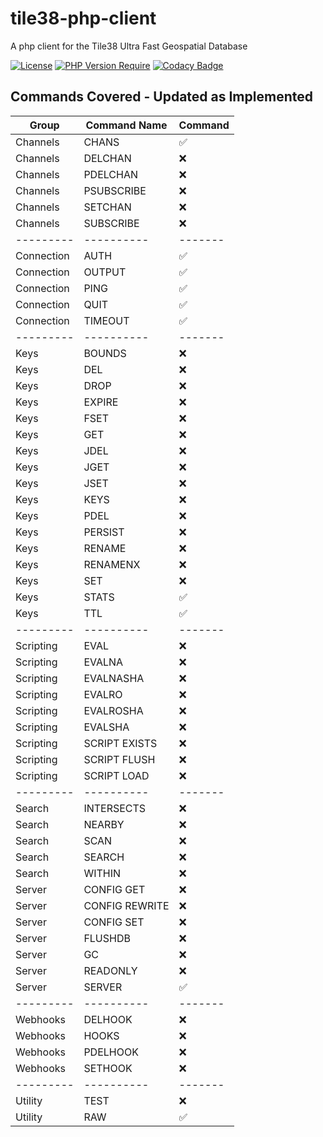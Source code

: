 # tile38-php-client
A php client for the Tile38 Ultra Fast Geospatial Database

[![License](http://poser.pugx.org/ronappleton/tile38-php-client/license)](https://packagist.org/packages/ronappleton/tile38-php-client)
[![PHP Version Require](http://poser.pugx.org/ronappleton/tile38-php-client/require/php)](https://packagist.org/packages/ronappleton/tile38-php-client)
[![Codacy Badge](https://app.codacy.com/project/badge/Grade/71b6bf0f18b743fc97e6feadc42e7a1a)](https://www.codacy.com/gh/ronappleton/tile38-php-client/dashboard?utm_source=github.com&amp;utm_medium=referral&amp;utm_content=ronappleton/tile38-php-client&amp;utm_campaign=Badge_Grade)

## Commands Covered - Updated as Implemented

| Group       | Command Name    | Command   |
|-------------|-----------------|-----------|
| Channels    | CHANS           | ✅         |
| Channels    | DELCHAN         | ❌         |
| Channels    | PDELCHAN        | ❌         |
| Channels    | PSUBSCRIBE      | ❌         |
| Channels    | SETCHAN         | ❌         |
| Channels    | SUBSCRIBE       | ❌         |
| ---------   | ----------      | -------   |
| Connection  | AUTH            | ✅         |
| Connection  | OUTPUT          | ✅         |
| Connection  | PING            | ✅         |
| Connection  | QUIT            | ✅         |
| Connection  | TIMEOUT         | ✅         |
| ---------   | ----------      | -------   |
| Keys        | BOUNDS          | ❌         |
| Keys        | DEL             | ❌         |
| Keys        | DROP            | ❌         |
| Keys        | EXPIRE          | ❌         |
| Keys        | FSET            | ❌         |
| Keys        | GET             | ❌         |
| Keys        | JDEL            | ❌         |
| Keys        | JGET            | ❌         |
| Keys        | JSET            | ❌         |
| Keys        | KEYS            | ❌         |
| Keys        | PDEL            | ❌         |
| Keys        | PERSIST         | ❌         |
| Keys        | RENAME          | ❌         |
| Keys        | RENAMENX        | ❌         |
| Keys        | SET             | ❌         |
| Keys        | STATS           | ✅         |
| Keys        | TTL             | ✅         |
| ---------   | ----------      | -------   |
| Scripting   | EVAL            | ❌         |
| Scripting   | EVALNA          | ❌         |
| Scripting   | EVALNASHA       | ❌         |
| Scripting   | EVALRO          | ❌         |
| Scripting   | EVALROSHA       | ❌         |
| Scripting   | EVALSHA         | ❌         |
| Scripting   | SCRIPT EXISTS   | ❌         |
| Scripting   | SCRIPT FLUSH    | ❌         |
| Scripting   | SCRIPT LOAD     | ❌         |
| ---------   | ----------      | -------   |
| Search      | INTERSECTS      | ❌         |
| Search      | NEARBY          | ❌         |
| Search      | SCAN            | ❌         |
| Search      | SEARCH          | ❌         |
| Search      | WITHIN          | ❌         |
| Server      | CONFIG GET      | ❌         |
| Server      | CONFIG REWRITE  | ❌         |
| Server      | CONFIG SET      | ❌         |
| Server      | FLUSHDB         | ❌         |
| Server      | GC              | ❌         |
| Server      | READONLY        | ❌         |
| Server      | SERVER          | ✅         |
| ---------   | ----------      | -------   |
| Webhooks    | DELHOOK         | ❌         |
| Webhooks    | HOOKS           | ❌         |
| Webhooks    | PDELHOOK        | ❌         |
| Webhooks    | SETHOOK         | ❌         |
| ---------   | ----------      | -------   |
| Utility     | TEST            | ❌         |
| Utility     | RAW             | ✅         |
